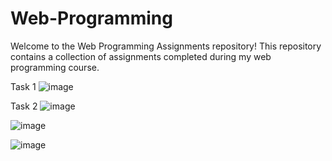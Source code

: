 # Web-Programming
Welcome to the Web Programming Assignments repository! This repository contains a collection of assignments completed during my web programming course.

Task 1
![image](https://github.com/abdullah7701/Web-Programming/assets/81309380/58d335da-1d1a-40d5-b051-27434dc0c75a)

Task 2
![image](https://github.com/abdullah7701/Web-Programming/assets/81309380/0eb1f34f-db26-4a93-8d07-8d4304401229)

![image](https://github.com/abdullah7701/Web-Programming/assets/81309380/939256a2-7572-465c-82b6-714c6693c4fe)

![image](https://github.com/abdullah7701/Web-Programming/assets/81309380/09400e2f-d0d7-4348-9bb7-8df09efb9ca5)



